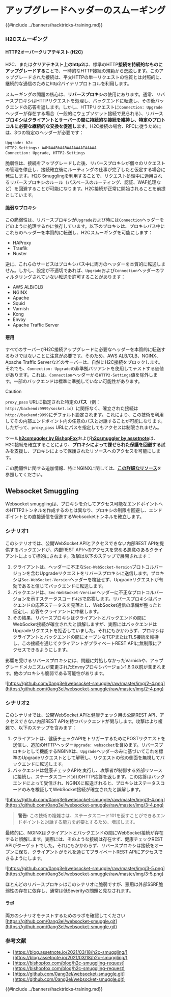 # アップグレードヘッダーのスムーギング

{{#include ../banners/hacktricks-training.md}}

### H2Cスムーギング <a href="#http2-over-cleartext-h2c" id="http2-over-cleartext-h2c"></a>

#### HTTP2オーバークリアテキスト (H2C) <a href="#http2-over-cleartext-h2c" id="http2-over-cleartext-h2c"></a>

H2C、または**クリアテキスト上のhttp2**は、標準のHTTP**接続を持続的なものにアップグレードする**ことで、一時的なHTTP接続の規範から逸脱します。このアップグレードされた接続は、平文HTTPの単一リクエストの性質とは対照的に、継続的な通信のためにhttp2バイナリプロトコルを利用します。

スムーギングの問題の核心は、**リバースプロキシ**の使用にあります。通常、リバースプロキシはHTTPリクエストを処理し、バックエンドに転送し、その後バックエンドの応答を返します。しかし、HTTPリクエストに`Connection: Upgrade`ヘッダーが存在する場合（一般的にウェブソケット接続で見られる）、リバース**プロキシはクライアントとサーバーの間に持続的な接続を維持し、特定のプロトコルに必要な継続的な交換を促進します**。H2C接続の場合、RFCに従うためには、3つの特定のヘッダーが必要です：
```
Upgrade: h2c
HTTP2-Settings: AAMAAABkAARAAAAAAAIAAAAA
Connection: Upgrade, HTTP2-Settings
```
脆弱性は、接続をアップグレードした後、リバースプロキシが個々のリクエストの管理を停止し、接続確立後にルーティングの仕事が完了したと仮定する場合に発生します。H2C Smugglingを利用することで、リクエスト処理中に適用されるリバースプロキシのルール（パスベースのルーティング、認証、WAF処理など）を回避することが可能になります。H2C接続が正常に開始されることを前提としています。

#### 脆弱なプロキシ <a href="#exploitation" id="exploitation"></a>

この脆弱性は、リバースプロキシが`Upgrade`および時には`Connection`ヘッダーをどのように処理するかに依存しています。以下のプロキシは、プロキシパス中にこれらのヘッダーを本質的に転送し、H2Cスムーギングを可能にします：

- HAProxy
- Traefik
- Nuster

逆に、これらのサービスはプロキシパス中に両方のヘッダーを本質的に転送しません。しかし、設定が不適切であれば、`Upgrade`および`Connection`ヘッダーのフィルタリングされていない転送を許可することがあります：

- AWS ALB/CLB
- NGINX
- Apache
- Squid
- Varnish
- Kong
- Envoy
- Apache Traffic Server

#### 悪用 <a href="#exploitation" id="exploitation"></a>

すべてのサーバーがH2C接続アップグレードに必要なヘッダーを本質的に転送するわけではないことに注意が必要です。そのため、AWS ALB/CLB、NGINX、Apache Traffic Serverなどのサーバーは、自然にH2C接続をブロックします。それでも、`Connection: Upgrade`の非準拠バリアントを使用してテストする価値があります。これは、`Connection`ヘッダーから`HTTP2-Settings`値を除外します。一部のバックエンドは標準に準拠していない可能性があります。

> [!CAUTION]
> `proxy_pass` URLに指定された特定の**パス**（例：`http://backend:9999/socket.io`）に関係なく、確立された接続は`http://backend:9999`にデフォルト設定されます。これにより、この技術を利用してその内部エンドポイント内の任意のパスと対話することが可能になります。したがって、`proxy_pass` URLにパスを指定してもアクセスは制限されません。

ツール[**h2csmuggler by BishopFox**](https://github.com/BishopFox/h2csmuggler)および[**h2csmuggler by assetnote**](https://github.com/assetnote/h2csmuggler)は、H2C接続を確立することにより、**プロキシによって課せられた保護を回避する**試みを支援し、プロキシによって保護されたリソースへのアクセスを可能にします。

この脆弱性に関する追加情報、特にNGINXに関しては、[**この詳細なリソース**](../network-services-pentesting/pentesting-web/nginx.md#proxy_set_header-upgrade-and-connection)を参照してください。

## Websocket Smuggling

Websocket smugglingは、プロキシを介してアクセス可能なエンドポイントへのHTTP2トンネルを作成するのとは異なり、プロキシの制限を回避し、エンドポイントとの直接通信を促進するWebsocketトンネルを確立します。

### シナリオ1

このシナリオでは、公開WebSocket APIとアクセスできない内部REST APIを提供するバックエンドが、内部REST APIへのアクセスを求める悪意のあるクライアントによって標的にされます。攻撃は以下のステップで展開されます：

1. クライアントは、ヘッダーに不正な`Sec-WebSocket-Version`プロトコルバージョンを含むUpgradeリクエストをリバースプロキシに送信します。プロキシは`Sec-WebSocket-Version`ヘッダーを検証せず、Upgradeリクエストが有効であると信じてバックエンドに転送します。
2. バックエンドは、`Sec-WebSocket-Version`ヘッダーに不正なプロトコルバージョンを示すステータスコード`426`で応答します。リバースプロキシはバックエンドの応答ステータスを見落とし、WebSocket通信の準備が整ったと仮定し、応答をクライアントに中継します。
3. その結果、リバースプロキシはクライアントとバックエンドの間にWebSocket接続が確立されたと誤解しますが、実際にはバックエンドはUpgradeリクエストを拒否していました。それにもかかわらず、プロキシはクライアントとバックエンドの間にオープンなTCPまたはTLS接続を維持し、この接続を通じてクライアントがプライベートREST APIに無制限にアクセスできるようにします。

影響を受けるリバースプロキシには、問題に対処しなかったVarnishや、アップグレードメカニズムが変更されたEnvoyプロキシバージョン1.8.0以前が含まれます。他のプロキシも脆弱である可能性があります。

![https://github.com/0ang3el/websocket-smuggle/raw/master/img/2-4.png](https://github.com/0ang3el/websocket-smuggle/raw/master/img/2-4.png)

### シナリオ2

このシナリオでは、公開WebSocket APIと健康チェック用の公開REST API、アクセスできない内部REST APIを持つバックエンドが関与します。攻撃はより複雑で、以下のステップを含みます：

1. クライアントは、健康チェックAPIをトリガーするためにPOSTリクエストを送信し、追加のHTTPヘッダー`Upgrade: websocket`を含めます。リバースプロキシとして機能するNGINXは、`Upgrade`ヘッダーのみに基づいてこれを標準のUpgradeリクエストとして解釈し、リクエストの他の側面を無視してバックエンドに転送します。
2. バックエンドは健康チェックAPIを実行し、攻撃者が制御する外部リソースに接続し、ステータスコード`101`のHTTP応答を返します。この応答はバックエンドによって受信され、NGINXに転送されると、プロキシはステータスコードのみを検証してWebSocket接続が確立されたと誤解します。

![https://github.com/0ang3el/websocket-smuggle/raw/master/img/3-4.png](https://github.com/0ang3el/websocket-smuggle/raw/master/img/3-4.png)

> **警告:** この技術の複雑さは、ステータスコード101を返すことができるエンドポイントと対話する能力を必要とするため、増加します。

最終的に、NGINXはクライアントとバックエンドの間にWebSocket接続が存在すると誤解します。実際には、そのような接続は存在せず、健康チェックREST APIがターゲットでした。それにもかかわらず、リバースプロキシは接続をオープンに保ち、クライアントがそれを通じてプライベートREST APIにアクセスできるようにします。

![https://github.com/0ang3el/websocket-smuggle/raw/master/img/3-5.png](https://github.com/0ang3el/websocket-smuggle/raw/master/img/3-5.png)

ほとんどのリバースプロキシはこのシナリオに脆弱ですが、悪用は外部SSRF脆弱性の存在に依存し、通常は低Severityの問題と見なされます。

#### ラボ

両方のシナリオをテストするためのラボを確認してください [https://github.com/0ang3el/websocket-smuggle.git](https://github.com/0ang3el/websocket-smuggle.git)

### 参考文献

- [https://blog.assetnote.io/2021/03/18/h2c-smuggling/](https://blog.assetnote.io/2021/03/18/h2c-smuggling/)
- [https://bishopfox.com/blog/h2c-smuggling-request](https://bishopfox.com/blog/h2c-smuggling-request)
- [https://github.com/0ang3el/websocket-smuggle.git](https://github.com/0ang3el/websocket-smuggle.git)

{{#include ../banners/hacktricks-training.md}}

